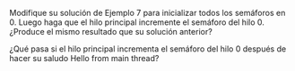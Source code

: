 

Modifique su solución de Ejemplo 7 para inicializar todos los semáforos en 0. Luego haga que el hilo principal incremente el semáforo del hilo 0. ¿Produce el mismo resultado que su solución anterior?

¿Qué pasa si el hilo principal incrementa el semáforo del hilo 0 después de hacer su saludo Hello from main thread?
